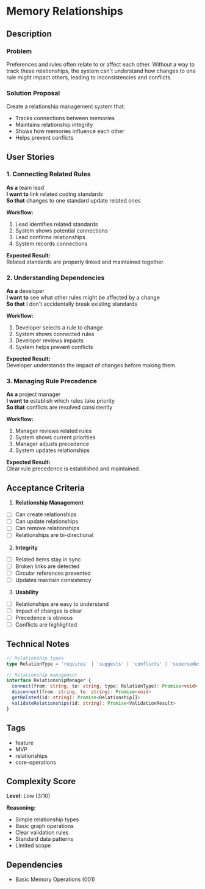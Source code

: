 # Memory Relationships

## Description

### Problem
Preferences and rules often relate to or affect each other. Without a way to track these relationships, the system can't understand how changes to one rule might impact others, leading to inconsistencies and conflicts.

### Solution Proposal
Create a relationship management system that:
- Tracks connections between memories
- Maintains relationship integrity
- Shows how memories influence each other
- Helps prevent conflicts

## User Stories

### 1. Connecting Related Rules
**As a** team lead  
**I want to** link related coding standards  
**So that** changes to one standard update related ones

**Workflow:**
1. Lead identifies related standards
2. System shows potential connections
3. Lead confirms relationships
4. System records connections

**Expected Result:**  
Related standards are properly linked and maintained together.

### 2. Understanding Dependencies
**As a** developer  
**I want to** see what other rules might be affected by a change  
**So that** I don't accidentally break existing standards

**Workflow:**
1. Developer selects a rule to change
2. System shows connected rules
3. Developer reviews impacts
4. System helps prevent conflicts

**Expected Result:**  
Developer understands the impact of changes before making them.

### 3. Managing Rule Precedence
**As a** project manager  
**I want to** establish which rules take priority  
**So that** conflicts are resolved consistently

**Workflow:**
1. Manager reviews related rules
2. System shows current priorities
3. Manager adjusts precedence
4. System updates relationships

**Expected Result:**  
Clear rule precedence is established and maintained.

## Acceptance Criteria

1. **Relationship Management**
- [ ] Can create relationships
- [ ] Can update relationships
- [ ] Can remove relationships
- [ ] Relationships are bi-directional

2. **Integrity**
- [ ] Related items stay in sync
- [ ] Broken links are detected
- [ ] Circular references prevented
- [ ] Updates maintain consistency

3. **Usability**
- [ ] Relationships are easy to understand
- [ ] Impact of changes is clear
- [ ] Precedence is obvious
- [ ] Conflicts are highlighted

## Technical Notes
```typescript
// Relationship types
type RelationType = 'requires' | 'suggests' | 'conflicts' | 'supersedes'

// Relationship management
interface RelationshipManager {
  connect(from: string, to: string, type: RelationType): Promise<void>
  disconnect(from: string, to: string): Promise<void>
  getRelated(id: string): Promise<Relationship[]>
  validateRelationships(id: string): Promise<ValidationResult>
}
```

## Tags
- feature
- MVP
- relationships
- core-operations

## Complexity Score
**Level:** Low (3/10)

**Reasoning:**
- Simple relationship types
- Basic graph operations
- Clear validation rules
- Standard data patterns
- Limited scope

## Dependencies
- Basic Memory Operations (001)